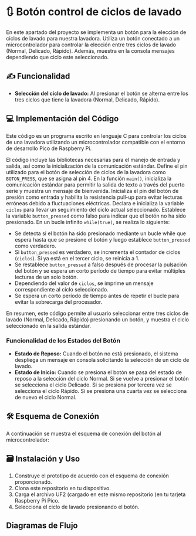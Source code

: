 # :arrows_clockwise: Botón control de ciclos de lavado

En este apartado del proyecto se implementa un botón para la elección de ciclos de lavado para nuestra lavadora. Utiliza un botón conectado a un microcontrolador para controlar la elección entre tres ciclos de lavado (Normal, Delicado, Rápido). 
Además, muestra en la consola mensajes dependiendo que ciclo este seleccionado.

## :writing_hand: Funcionalidad

- **Selección del ciclo de lavado:** Al presionar el botón se alterna entre los tres ciclos que tiene la lavadora (Normal, Delicado, Rápido).

## :computer: Implementación del Código
Este código es un programa escrito en lenguaje C para controlar los ciclos de una lavadora utilizando un microcontrolador compatible con el entorno de desarrollo Pico de Raspberry Pi.

El código incluye las bibliotecas necesarias para el manejo de entrada y salida, así como la inicialización de la comunicación estándar.
Define el pin utilizado para el botón de selección de ciclos de la lavadora como `BOTON_PRESS`, que se asigna al pin 4.
En la función `main()`, inicializa la comunicación estándar para permitir la salida de texto a través del puerto serie y muestra un mensaje de bienvenida.
Inicializa el pin del botón de presión como entrada y habilita la resistencia pull-up para evitar lecturas erróneas debido a fluctuaciones eléctricas.
Declara e inicializa la variable `ciclos` para llevar un seguimiento del ciclo actual seleccionado.
Establece la variable `button_pressed` como falso para indicar que el botón no ha sido presionado.
En un bucle infinito `while(true)`, se realiza lo siguiente:
   - Se detecta si el botón ha sido presionado mediante un bucle while que espera hasta que se presione el botón y luego establece `button_pressed` como verdadero.
   - Si `button_pressed` es verdadero, se incrementa el contador de ciclos (`ciclos`). Si ya está en el tercer ciclo, se reinicia a 1.
   - Se restablece `button_pressed` a falso después de procesar la pulsación del botón y se espera un corto período de tiempo para evitar múltiples lecturas de un solo botón.
   - Dependiendo del valor de `ciclos`, se imprime un mensaje correspondiente al ciclo seleccionado.
   - Se espera un corto período de tiempo antes de repetir el bucle para evitar la sobrecarga del procesador.

En resumen, este código permite al usuario seleccionar entre tres ciclos de lavado (Normal, Delicado, Rápido) presionando un botón, y muestra el ciclo seleccionado en la salida estándar.

### Funcionalidad de los Estados del Botón

- **Estado de Reposo:** Cuando el botón no está presionado, el sistema despliega un mensaje en consola solicitando la selección de un ciclo de lavado.
- **Estado de Inicio:** Cuando se presiona el botón se pasa del estado de reposo a la selección del ciclo Normal. Si se vuelve a presionar el botón se selecciona el ciclo Delicado. Si se presiona por tercera vez se selecciona el ciclo Rápido. Si se presiona una cuarta vez se selecciona de nuevo el ciclo Normal.

## :hammer_and_wrench: Esquema de Conexión

A continuación se muestra el esquema de conexión del botón al microcontrolador:

## :card_file_box: Instalación y Uso

1. Construye el prototipo de acuerdo con el esquema de conexión proporcionado.
2. Clona este repositorio en tu dispositivo.
3. Carga el archivo UF2 (cargado en este mismo repositorio )en tu tarjeta Raspberry Pi Pico.
4. Selecciona el ciclo de lavado presionando el botón.

## Diagramas de Flujo
